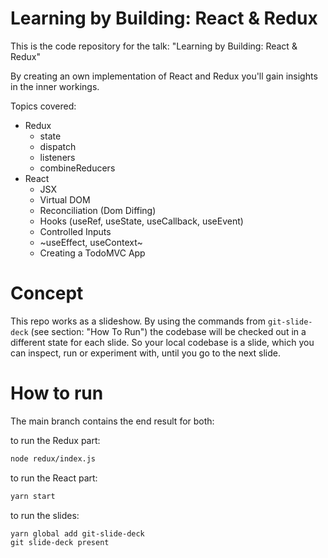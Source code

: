 # Learning by Building: React & Redux

This is the code repository for the talk: "Learning by Building: React & Redux"

By creating an own implementation of React and Redux you'll gain insights in the inner workings.

Topics covered:

- Redux
  - state
  - dispatch
  - listeners
  - combineReducers
- React
  - JSX
  - Virtual DOM
  - Reconciliation (Dom Diffing)
  - Hooks (useRef, useState, useCallback, useEvent)
  - Controlled Inputs
  - ~useEffect, useContext~
  - Creating a TodoMVC App

# Concept

This repo works as a slideshow. By using the commands from `git-slide-deck` (see section: "How To Run") the codebase will be checked out in a different state for each slide. So your local codebase is a slide, which you can inspect, run or experiment with, until you go to the next slide.

# How to run

The main branch contains the end result for both:

to run the Redux part:

```sh
node redux/index.js
```

to run the React part:

```sh
yarn start
```

to run the slides:

```
yarn global add git-slide-deck
git slide-deck present
```
